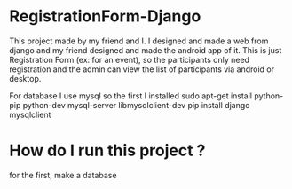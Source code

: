 # RegistrationForm-Django
This project made by my friend and I. I designed and made a web from django and my friend designed and made the android app of it. This is just Registration Form (ex: for an event), so the participants only need registration and the admin can view the list of participants via android or desktop.  

For database I use mysql so the first I installed                                                                          sudo apt-get install python-pip python-dev mysql-server libmysqlclient-dev                                                  pip install django mysqlclient
# How do I run this project ?
for the first, make a database
